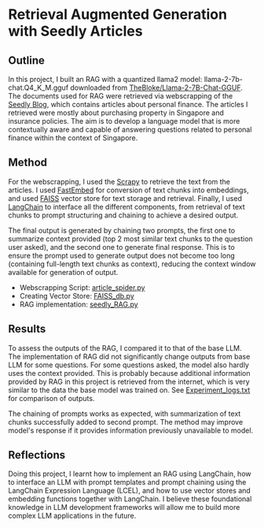 # Retrieval Augmented Generation with Seedly Articles

## Outline
In this project, I built an RAG with a quantized llama2 model: llama-2-7b-chat.Q4_K_M.gguf downloaded from [TheBloke/Llama-2-7B-Chat-GGUF](https://huggingface.co/TheBloke/Llama-2-7B-Chat-GGUF/tree/main). The documents used for RAG were retrieved via webscrapping of the [Seedly Blog](https://blog.seedly.sg), which contains articles about personal finance. The articles I retrieved were mostly about purchasing property in Singapore and insurance policies. The aim is to develop a language model that is more contextually aware and capable of answering questions related to personal finance within the context of Singapore.

## Method
For the webscrapping, I used the [Scrapy](https://scrapy.org) to retrieve the text from the articles. I used [FastEmbed](https://github.com/qdrant/fastembed) for conversion of text chunks into embeddings, and used [FAISS](https://github.com/facebookresearch/faiss) vector store for text storage and retrieval. Finally, I used [LangChain](https://www.langchain.com) to interface all the different components, from retrieval of text chunks to prompt structuring and chaining to achieve a desired output.

The final output is generated by chaining two prompts, the first one to summarize context provided (top 2 most similar text chunks to the question user asked), and the second one to generate final response. This is to ensure the prompt used to generate output does not become too long (containing full-length text chunks as context), reducing the context window available for generation of output.

- Webscrapping Script: [article_spider.py](https://github.com/RoydonTay/Seedly_Articles_RAG/blob/main/seedly_scrape/spiders/article_spider.py)
- Creating Vector Store: [FAISS_db.py](https://github.com/RoydonTay/Seedly_Articles_RAG/blob/main/FAISS_db.py)
- RAG implementation: [seedly_RAG.py](https://github.com/RoydonTay/Seedly_Articles_RAG/blob/main/seedly_RAG.py)

## Results
To assess the outputs of the RAG, I compared it to that of the base LLM. The implementation of RAG did not significantly change outputs from base LLM for some questions. For some questions asked, the model also hardly uses the context provided. This is probably because additional information provided by RAG in this project is retrieved from the internet, which is very similar to the data the base model was trained on. See [Experiment_logs.txt](https://github.com/RoydonTay/Seedly_Articles_RAG/blob/main/Experiment_logs.txt) for comparison of outputs.

The chaining of prompts works as expected, with summarization of text chunks successfully added to second prompt. The method may improve model's response if it provides information previously unavailable to model.

## Reflections
Doing this project, I learnt how to implement an RAG using LangChain, how to interface an LLM with prompt templates and prompt chaining using the LangChain Expression Language (LCEL), and how to use vector stores and embedding functions together with LangChain. I believe these foundational knowledge in LLM development frameworks will allow me to build more complex LLM applications in the future.
